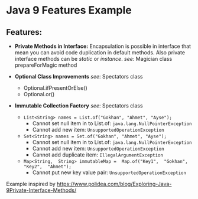 # Java 9  Features Example 

## Features:
 - **Private Methods in Interface:** Encapsulation is possible in interface that mean you can avoid code duplication in default methods. Also private interface methods can be *static* or *instance*. 
      _see_: Magician class prepareForMagic method
    
 - **Optional Class Improvements**  _see_: Spectators class
	  - Optional.ifPresentOrElse()
	  - Optional.or()
	  
 - **Immutable Collection Factory** _see_: Spectators class
	  - `List<String> names = List.of("Gokhan", "Ahmet", "Ayse");`
		  - Cannot set null item in to List.of: `java.lang.NullPointerException`
		  - Cannot add new item: `UnsupportedOperationException`
	  - `Set<String> names = Set.of("Gokhan", "Ahmet", "Ayse");`
		  - Cannot set null item in to List.of: `java.lang.NullPointerException`
		  - Cannot add new item: `UnsupportedOperationException`
		  - Cannot add duplicate item: `IllegalArgumentException`
	  - `Map<String,  String> immutableMap =  Map.of("Key1",  "Gokhan",  "Key2",  "Ahmet");`
		  - Cannot put new key value pair: `UnsupportedOperationException`


Example inspired by https://www.polidea.com/blog/Exploring-Java-9Private-Interface-Methods/
